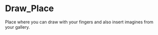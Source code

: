 # Draw_Place
Place where you can draw with your fingers and also insert imagines from your gallery.

